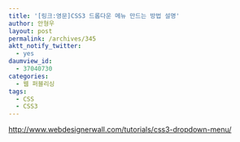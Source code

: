 ```yaml
---
title: '[링크:영문]CSS3 드롭다운 메뉴 만드는 방법 설명'
author: 안형우
layout: post
permalink: /archives/345
aktt_notify_twitter:
  - yes
daumview_id:
  - 37040730
categories:
  - 웹 퍼블리싱
tags:
  - CSS
  - CSS3
---
```

<http://www.webdesignerwall.com/tutorials/css3-dropdown-menu/> <div id="__KO_DIC_LAYER__" style="padding-top: 0px; padding-right: 0px; padding-bottom: 0px; padding-left: 0px; position: fixed; z-index: 999999999; overflow-x: hidden; overflow-y: hidden; border-top-width: 2px; border-right-width: 2px; border-bottom-width: 2px; border-left-width: 2px; border-top-style: solid; border-right-style: solid; border-bottom-style: solid; border-left-style: solid; border-top-color: rgb(51, 51, 119); border-right-color: rgb(51, 51, 119); border-bottom-color: rgb(51, 51, 119); border-left-color: rgb(51, 51, 119); display: none; ">
</div>